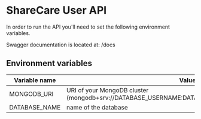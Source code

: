 # ShareCare User API

In order to run the API you'll need to set the following environment variables.

Swagger documentation is located at: /docs

## Environment variables

| Variable name | Value |
| --- | --- |
|MONGODB_URI|URI of your MongoDB cluster (mongodb+srv://DATABASE_USERNAME:DATABASE_PASSWORD@DATABASE_HOST)|
|DATABASE_NAME|name of the database|
